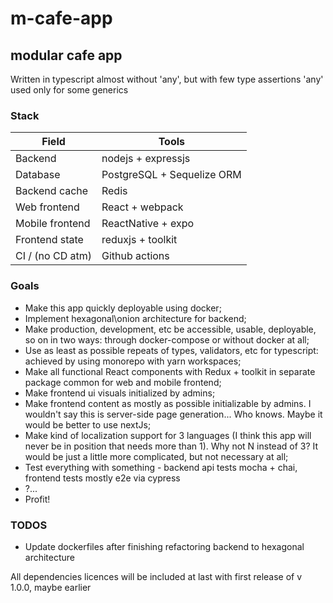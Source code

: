 # m-cafe-app

## modular cafe app

Written in typescript almost without 'any', but with few type assertions
'any' used only for some generics

### Stack
| Field | Tools |
| --- | --- |
| Backend | nodejs + expressjs |
| Database | PostgreSQL + Sequelize ORM |
| Backend cache | Redis |
| Web frontend | React + webpack |
| Mobile frontend | ReactNative + expo |
| Frontend state | reduxjs + toolkit |
| CI / (no CD atm) | Github actions |

### Goals
- Make this app quickly deployable using docker;
- Implement hexagonal\onion architecture for backend;
- Make production, development, etc be accessible, usable, deployable, so on in two ways: through docker-compose or without docker at all;
- Use as least as possible repeats of types, validators, etc for typescript: achieved by using monorepo with yarn workspaces;
- Make all functional React components with Redux + toolkit in separate package common for web and mobile frontend;
- Make frontend ui visuals initialized by admins;
- Make frontend content as mostly as possible initializable by admins. I wouldn't say this is server-side page generation... Who knows. Maybe it would be better to use nextJs;
- Make kind of localization support for 3 languages (I think this app will never be in position that needs more than 1). Why not N instead of 3? It would be just a little more complicated, but not necessary at all;
- Test everything with something - backend api tests mocha + chai, frontend tests mostly e2e via cypress
- ?...
- Profit!

### TODOS
- Update dockerfiles after finishing refactoring backend to hexagonal architecture


All dependencies licences will be included at last with first release of v 1.0.0, maybe earlier
